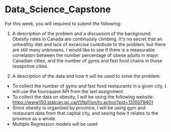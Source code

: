 # Data_Science_Capstone
For this week, you will required to submit the following:

1) A description of the problem and a discussion of the background:
Obesity rates in Canada are continuosly climbing. It's no secret that an unhealthy diet and lack of excercise contribute to the problem, but there are still many unknowns.
I would like to see if there is a measurable correlation between the number percentage of obese adults in major Canadian cities, and the number of gyms and fast food chains in those resepctive cities.

2) A description of the data and how it will be used to solve the problem:
- To collect the number of gyms and fast food restaurants in a given city, I will use the foursquare API from the last assignment.
- To collect the data on obesity, I will be using the following website: https://www150.statcan.gc.ca/t1/tbl1/en/tv.action?pid=1310079401
- Since obesity is organized by province, I will be using gym and restaurant data from that capital city, and seeing how it relates to the province as a whole.
- Multiple Regression models will be used

